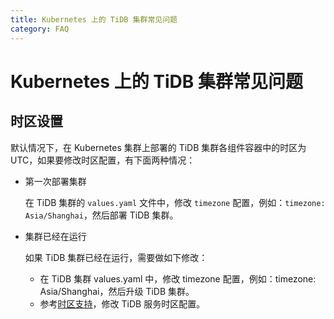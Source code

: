 ```yaml
---
title: Kubernetes 上的 TiDB 集群常见问题
category: FAQ
---
```


# Kubernetes 上的 TiDB 集群常见问题

## 时区设置

默认情况下，在 Kubernetes 集群上部署的 TiDB 集群各组件容器中的时区为 UTC，如果要修改时区配置，有下面两种情况：

* 第一次部署集群

    在 TiDB 集群的 `values.yaml` 文件中，修改 `timezone` 配置，例如：`timezone: Asia/Shanghai`，然后部署 TiDB 集群。
* 集群已经在运行

    如果 TiDB 集群已经在运行，需要做如下修改：
    * 在 TiDB 集群 values.yaml 中，修改 timezone 配置，例如：timezone: Asia/Shanghai，然后升级 TiDB 集群。
    * 参考[时区支持](/how-to/configure/time-zone.md)，修改 TiDB 服务时区配置。
